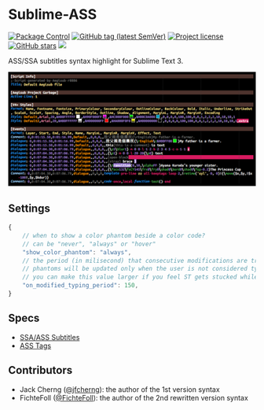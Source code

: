 Sublime-ASS
===========

<a href="https://packagecontrol.io/packages/Advanced%20Substation%20Alpha%20(ASS)"><img alt="Package Control" src="https://img.shields.io/packagecontrol/dt/Advanced%20Substation%20Alpha%20(ASS)"></a>
<a href="https://github.com/jfcherng/Sublime-ASS/tags"><img alt="GitHub tag (latest SemVer)" src="https://img.shields.io/github/tag/jfcherng/Sublime-ASS?logo=github"></a>
<a href="https://github.com/jfcherng/Sublime-ASS/blob/master/LICENSE"><img alt="Project license" src="https://img.shields.io/github/license/jfcherng/Sublime-ASS?logo=github"></a>
<a href="https://github.com/jfcherng/Sublime-ASS/stargazers"><img alt="GitHub stars" src="https://img.shields.io/github/stars/jfcherng/Sublime-ASS?logo=github"></a>
<a href="https://www.paypal.me/jfcherng/5usd" title="Donate to this project using Paypal"><img src="https://img.shields.io/badge/paypal-donate-blue.svg?logo=paypal" /></a>

ASS/SSA subtitles syntax highlight for Sublime Text 3.

![screenshot](https://raw.githubusercontent.com/jfcherng/Sublime-ASS/gh-pages/images/screenshot/screenshot.png)


## Settings

```javascript
{
    // when to show a color phantom beside a color code?
    // can be "never", "always" or "hover"
    "show_color_phantom": "always",
    // the period (in milisecond) that consecutive modifications are treated as typing
    // phantoms will be updated only when the user is not considered typing
    // you can make this value larger if you feel ST gets stucked while typing
    "on_modified_typing_period": 150,
}
```


## Specs

- [SSA/ASS Subtitles](http://www.matroska.org/technical/specs/subtitles/ssa.html)
- [ASS Tags](http://docs.aegisub.org/3.2/ASS_Tags/)


## Contributors

- Jack Cherng ([@jfcherng](https://github.com/jfcherng)): the author of the 1st version syntax
- FichteFoll ([@FichteFoll](https://github.com/FichteFoll)): the author of the 2nd rewritten version syntax
